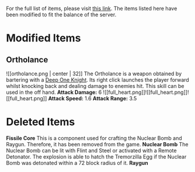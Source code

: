For the full list of items, please visit [this link](https://alexscaves.wiki.gg/wiki/Items).
The items listed here have been modified to fit the balance of the server.
# Modified Items
## Ortholance
![[ortholance.png | center | 32]]
The Ortholance is a weapon obtained by bartering with a [Deep One Knight](https://alexscaves.wiki.gg/wiki/Deep_One_Knight). Its right click launches the player forward whilst knocking back and dealing damage to enemies hit. This skill can be used in the off hand.
**Attack Damage:** 6 ![[full_heart.png]]![[full_heart.png]]![[full_heart.png]]
**Attack Speed:** 1.6
**Attack Range:** 3.5
# Deleted Items
**Fissile Core**
	This is a component used for crafting the Nuclear Bomb and Raygun. Therefore, it has been removed from the game.
**Nuclear Bomb**
	The Nuclear Bomb can be lit with Flint and Steel or activated with a Remote Detonator. The explosion is able to hatch the Tremorzilla Egg if the Nuclear Bomb was detonated within a 72 block radius of it. 
**Raygun**